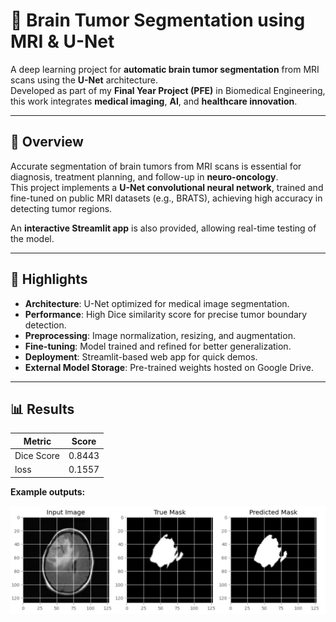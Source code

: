 # 🧠 Brain Tumor Segmentation using MRI & U-Net

A deep learning project for **automatic brain tumor segmentation** from MRI scans using the **U-Net** architecture.  
Developed as part of my **Final Year Project (PFE)** in Biomedical Engineering, this work integrates **medical imaging**, **AI**, and **healthcare innovation**.

---

## 🚀 Overview

Accurate segmentation of brain tumors from MRI scans is essential for diagnosis, treatment planning, and follow-up in **neuro-oncology**.  
This project implements a **U-Net convolutional neural network**, trained and fine-tuned on public MRI datasets (e.g., BRATS), achieving high accuracy in detecting tumor regions.  

An **interactive Streamlit app** is also provided, allowing real-time testing of the model.

---

## 📌 Highlights

- **Architecture**: U-Net optimized for medical image segmentation.
- **Performance**: High Dice similarity score for precise tumor boundary detection.
- **Preprocessing**: Image normalization, resizing, and augmentation.
- **Fine-tuning**: Model trained and refined for better generalization.
- **Deployment**: Streamlit-based web app for quick demos.
- **External Model Storage**: Pre-trained weights hosted on Google Drive.

---

## 📊 Results

| Metric       | Score |
|--------------|-------|
| Dice Score   | 0.8443  |
| loss          | 0.1557  |

**Example outputs:**

 ![](Results.jpg) 



